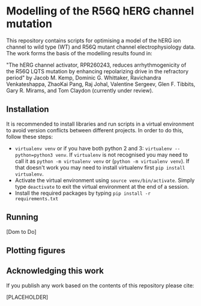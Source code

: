 # Modelling of the R56Q hERG channel mutation
This repository contains scripts for optimising a model of the hERG ion channel to wild type (WT) and R56Q mutant channel electrophysiology data. The work forms the basis of the modelling results found in:

"The hERG channel activator, RPR260243, reduces arrhythmogenicity of the R56Q LQTS mutation by enhancing repolarizing drive in the refractory period" by Jacob M. Kemp, Dominic G. Whittaker, Ravichandra Venkateshappa, ZhaoKai Pang, Raj Johal, Valentine Sergeev, Glen F. Tibbits, Gary R. Mirams, and Tom Claydon (currently under review).

## Installation

It is recommended to install libraries and run scripts in a virtual environment to avoid version conflicts between different projects. In order to do this, follow these steps:
- `virtualenv venv` or if you have both python 2 and 3: `virtualenv --python=python3 venv`. If `virtualenv` is not recognised you may need to call it as `python -m virtualenv venv` or (`python -m virtualenv venv`). If that doesn't work you may need to install virtualenv first `pip install virtualenv`.
- Activate the virtual environment using `source venv/bin/activate`. Simply type `deactivate` to exit the virtual environment at the end of a session.
- Install the required packages by typing `pip install -r requirements.txt`

## Running

[Dom to Do]

## Plotting figures

## Acknowledging this work

If you publish any work based on the contents of this repository please cite:

[PLACEHOLDER]